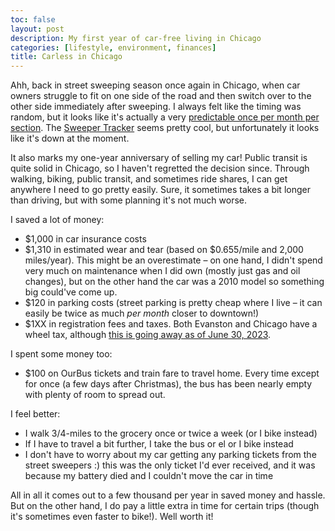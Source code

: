 ```yaml
---
toc: false
layout: post
description: My first year of car-free living in Chicago
categories: [lifestyle, environment, finances]
title: Carless in Chicago
---
```


Ahh, back in street sweeping season once again in Chicago, when car owners struggle to fit on one side of the road and then switch over to the other side immediately after sweeping. I always felt like the timing was random, but it looks like it's actually a very [predictable once per month per section](https://www.chicago.gov/city/en/depts/streets/provdrs/streets_san/svcs/street_sweeping2023.html). The [Sweeper Tracker](https://www.chicago.gov/city/en/depts/streets/iframe/sweeper_tracker.html) seems pretty cool, but unfortunately it looks like it's down at the moment.

It also marks my one-year anniversary of selling my car! Public transit is quite solid in Chicago, so I haven't regretted the decision since. Through walking, biking, public transit, and sometimes ride shares, I can get anywhere I need to go pretty easily. Sure, it sometimes takes a bit longer than driving, but with some planning it's not much worse.

I saved a lot of money:

- $1,000 in car insurance costs
- $1,310 in estimated wear and tear (based on $0.655/mile and 2,000 miles/year). This might be an overestimate – on one hand, I didn't spend very much on maintenance when I did own (mostly just gas and oil changes), but on the other hand the car was a 2010 model so something big could've come up.
- $120 in parking costs (street parking is pretty cheap where I live – it can easily be twice as much _per month_ closer to downtown!)
- $1XX in registration fees and taxes. Both Evanston and Chicago have a wheel tax, although [this is going away as of June 30, 2023](https://www.civicfed.org/civic-federation/blog/cook-county-repeals-wheel-tax).

I spent some money too:

- $100 on OurBus tickets and train fare to travel home. Every time except for once (a few days after Christmas), the bus has been nearly empty with plenty of room to spread out.

I feel better:

- I walk 3/4-miles to the grocery once or twice a week (or I bike instead)
- If I have to travel a bit further, I take the bus or el or I bike instead
- I don't have to worry about my car getting any parking tickets from the street sweepers :) this was the only ticket I'd ever received, and it was because my battery died and I couldn't move the car in time

All in all it comes out to a few thousand per year in saved money and hassle. But on the other hand, I do pay a little extra in time for certain trips (though it's sometimes even faster to bike!). Well worth it!
